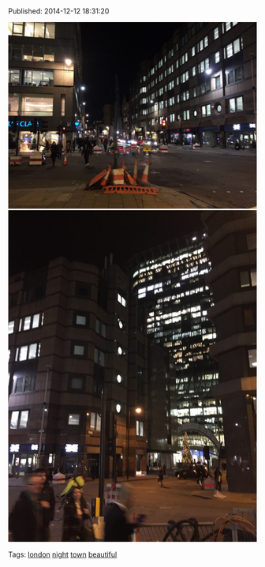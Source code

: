 
# 

Published: 2014-12-12 18:31:20

![](105020950857-0.jpg)
![](105020950857-1.jpg)

Tags: [london](tag-london.md) [night](tag-night.md) [town](tag-town.md) [beautiful](tag-beautiful.md)
